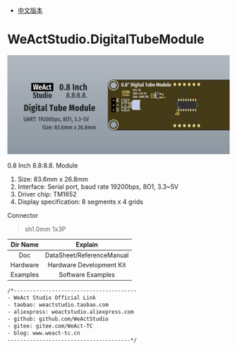* [中文版本](./README_zh.md)
# WeActStudio.DigitalTubeModule
![display](Images/1.png)

0.8 Inch 8.8:8.8. Module  
1. Size: 83.6mm x 26.8mm
2. Interface: Serial port, baud rate 19200bps, 8O1, 3.3~5V
3. Driver chip: TM1652
4. Display specification: 8 segments x 4 grids

Connector   
> sh1.0mm 1x3P

|Dir Name|Explain|
| :--:|:--:|
|Doc|DataSheet/ReferenceManual|
|Hardware|Hardware Development Kit|
|Examples|Software Examples|

```
/*---------------------------------------
- WeAct Studio Official Link
- taobao: weactstudio.taobao.com
- aliexpress: weactstudio.aliexpress.com
- github: github.com/WeActStudio
- gitee: gitee.com/WeAct-TC
- blog: www.weact-tc.cn
---------------------------------------*/
```